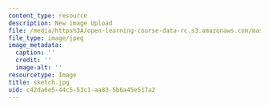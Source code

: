 ```yaml
---
content_type: resource
description: New image Upload
file: /media/https%3A/open-learning-course-data-rc.s3.amazonaws.com/mas-962-special-topics-new-textiles-spring-2010/c42da6e544c553c1aa835b6a45e517a2_sketch.jpg
file_type: image/jpeg
image_metadata:
  caption: ''
  credit: ''
  image-alt: ''
resourcetype: Image
title: sketch.jpg
uid: c42da6e5-44c5-53c1-aa83-5b6a45e517a2
---
```

